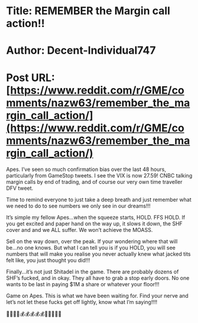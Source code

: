 # Title: REMEMBER the Margin call action!!
# Author: Decent-Individual747
# Post URL: [https://www.reddit.com/r/GME/comments/nazw63/remember_the_margin_call_action/](https://www.reddit.com/r/GME/comments/nazw63/remember_the_margin_call_action/)


Apes. I’ve seen so much confirmation bias over the last 48 hours, particularly from GameStop tweets. I see the VIX is now 27.59! CNBC talking margin calls by end of trading, and of course our very own time traveller DFV tweet. 

Time to remind everyone to just take a deep breath and just remember what we need to do to see numbers we only see in our dreams!!! 

It’s simple my fellow Apes...when the squeeze starts, HOLD. FFS HOLD. If you get excited and paper hand on the way up, it slows it down, the SHF cover and and we ALL suffer. We won’t achieve the MOASS. 

Sell on the way down, over the peak. If your wondering where that will be...no one knows. But what I can tell you is if you HOLD, you will see numbers that will make you realise you never actually knew what jacked tits felt like, you just thought you did!!! 

Finally...it’s not just Shitadel in the game. There are probably dozens of SHF’s fucked, and in okay. They all have to grab a stop early doors. No one wants to be last in paying $1M a share or whatever your floor!!! 

Game on Apes. This is what we have been waiting for. Find your nerve and let’s not let these fucks get off lightly, know what I’m saying!!!! 

💎💎💎💎💰💰💰💰💰🚀🚀🚀🚀🚀